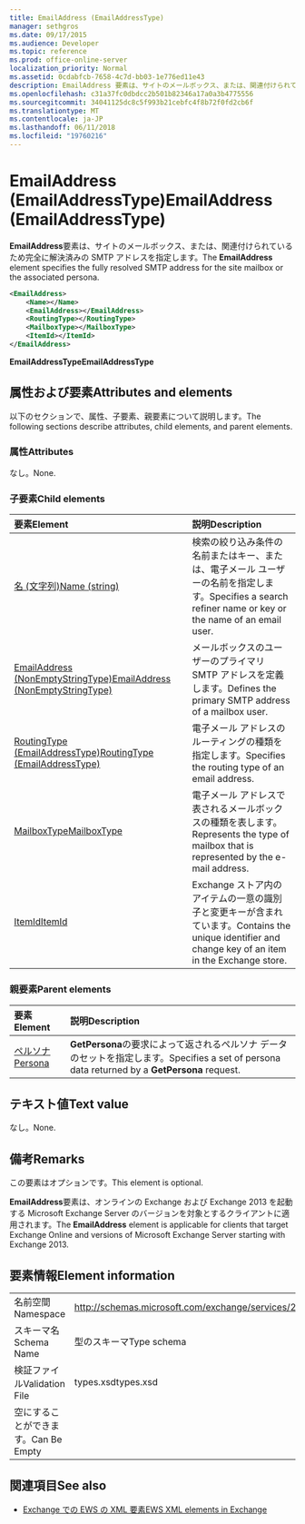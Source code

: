 ```yaml
---
title: EmailAddress (EmailAddressType)
manager: sethgros
ms.date: 09/17/2015
ms.audience: Developer
ms.topic: reference
ms.prod: office-online-server
localization_priority: Normal
ms.assetid: 0cdabfcb-7658-4c7d-bb03-1e776ed11e43
description: EmailAddress 要素は、サイトのメールボックス、または、関連付けられているため完全に解決済みの SMTP アドレスを指定します。
ms.openlocfilehash: c31a37fc0dbdcc2b501b82346a17a0a3b4775556
ms.sourcegitcommit: 34041125dc8c5f993b21cebfc4f8b72f0fd2cb6f
ms.translationtype: MT
ms.contentlocale: ja-JP
ms.lasthandoff: 06/11/2018
ms.locfileid: "19760216"
---
```

# <a name="emailaddress-emailaddresstype"></a><span data-ttu-id="53deb-103">EmailAddress (EmailAddressType)</span><span class="sxs-lookup"><span data-stu-id="53deb-103">EmailAddress (EmailAddressType)</span></span>

<span data-ttu-id="53deb-104">**EmailAddress**要素は、サイトのメールボックス、または、関連付けられているため完全に解決済みの SMTP アドレスを指定します。</span><span class="sxs-lookup"><span data-stu-id="53deb-104">The **EmailAddress** element specifies the fully resolved SMTP address for the site mailbox or the associated persona.</span></span> 
  
```xml
<EmailAddress>
    <Name></Name>
    <EmailAddress></EmailAddress>
    <RoutingType></RoutingType>
    <MailboxType></MailboxType>
    <ItemId></ItemId>
</EmailAddress>
```

 <span data-ttu-id="53deb-105">**EmailAddressType**</span><span class="sxs-lookup"><span data-stu-id="53deb-105">**EmailAddressType**</span></span>
## <a name="attributes-and-elements"></a><span data-ttu-id="53deb-106">属性および要素</span><span class="sxs-lookup"><span data-stu-id="53deb-106">Attributes and elements</span></span>

<span data-ttu-id="53deb-107">以下のセクションで、属性、子要素、親要素について説明します。</span><span class="sxs-lookup"><span data-stu-id="53deb-107">The following sections describe attributes, child elements, and parent elements.</span></span>
  
### <a name="attributes"></a><span data-ttu-id="53deb-108">属性</span><span class="sxs-lookup"><span data-stu-id="53deb-108">Attributes</span></span>

<span data-ttu-id="53deb-109">なし。</span><span class="sxs-lookup"><span data-stu-id="53deb-109">None.</span></span>
  
### <a name="child-elements"></a><span data-ttu-id="53deb-110">子要素</span><span class="sxs-lookup"><span data-stu-id="53deb-110">Child elements</span></span>

|<span data-ttu-id="53deb-111">**要素**</span><span class="sxs-lookup"><span data-stu-id="53deb-111">**Element**</span></span>|<span data-ttu-id="53deb-112">**説明**</span><span class="sxs-lookup"><span data-stu-id="53deb-112">**Description**</span></span>|
|:-----|:-----|
|[<span data-ttu-id="53deb-113">名 (文字列)</span><span class="sxs-lookup"><span data-stu-id="53deb-113">Name (string)</span></span>](name-string.md) <br/> |<span data-ttu-id="53deb-114">検索の絞り込み条件の名前またはキー、または、電子メール ユーザーの名前を指定します。</span><span class="sxs-lookup"><span data-stu-id="53deb-114">Specifies a search refiner name or key or the name of an email user.</span></span>  <br/> |
|[<span data-ttu-id="53deb-115">EmailAddress (NonEmptyStringType)</span><span class="sxs-lookup"><span data-stu-id="53deb-115">EmailAddress (NonEmptyStringType)</span></span>](emailaddress-nonemptystringtype.md) <br/> |<span data-ttu-id="53deb-116">メールボックスのユーザーのプライマリ SMTP アドレスを定義します。</span><span class="sxs-lookup"><span data-stu-id="53deb-116">Defines the primary SMTP address of a mailbox user.</span></span>  <br/> |
|[<span data-ttu-id="53deb-117">RoutingType (EmailAddressType)</span><span class="sxs-lookup"><span data-stu-id="53deb-117">RoutingType (EmailAddressType)</span></span>](routingtype-emailaddresstype.md) <br/> |<span data-ttu-id="53deb-118">電子メール アドレスのルーティングの種類を指定します。</span><span class="sxs-lookup"><span data-stu-id="53deb-118">Specifies the routing type of an email address.</span></span>  <br/> |
|[<span data-ttu-id="53deb-119">MailboxType</span><span class="sxs-lookup"><span data-stu-id="53deb-119">MailboxType</span></span>](mailboxtype.md) <br/> |<span data-ttu-id="53deb-120">電子メール アドレスで表されるメールボックスの種類を表します。</span><span class="sxs-lookup"><span data-stu-id="53deb-120">Represents the type of mailbox that is represented by the e-mail address.</span></span>  <br/> |
|[<span data-ttu-id="53deb-121">ItemId</span><span class="sxs-lookup"><span data-stu-id="53deb-121">ItemId</span></span>](itemid.md) <br/> |<span data-ttu-id="53deb-122">Exchange ストア内のアイテムの一意の識別子と変更キーが含まれています。</span><span class="sxs-lookup"><span data-stu-id="53deb-122">Contains the unique identifier and change key of an item in the Exchange store.</span></span>  <br/> |
   
### <a name="parent-elements"></a><span data-ttu-id="53deb-123">親要素</span><span class="sxs-lookup"><span data-stu-id="53deb-123">Parent elements</span></span>

|<span data-ttu-id="53deb-124">**要素**</span><span class="sxs-lookup"><span data-stu-id="53deb-124">**Element**</span></span>|<span data-ttu-id="53deb-125">**説明**</span><span class="sxs-lookup"><span data-stu-id="53deb-125">**Description**</span></span>|
|:-----|:-----|
|[<span data-ttu-id="53deb-126">ペルソナ</span><span class="sxs-lookup"><span data-stu-id="53deb-126">Persona</span></span>](persona.md) <br/> |<span data-ttu-id="53deb-127">**GetPersona**の要求によって返されるペルソナ データのセットを指定します。</span><span class="sxs-lookup"><span data-stu-id="53deb-127">Specifies a set of persona data returned by a **GetPersona** request.</span></span>  <br/> |
   
## <a name="text-value"></a><span data-ttu-id="53deb-128">テキスト値</span><span class="sxs-lookup"><span data-stu-id="53deb-128">Text value</span></span>

<span data-ttu-id="53deb-129">なし。</span><span class="sxs-lookup"><span data-stu-id="53deb-129">None.</span></span>
  
## <a name="remarks"></a><span data-ttu-id="53deb-130">備考</span><span class="sxs-lookup"><span data-stu-id="53deb-130">Remarks</span></span>

<span data-ttu-id="53deb-131">この要素はオプションです。</span><span class="sxs-lookup"><span data-stu-id="53deb-131">This element is optional.</span></span>
  
<span data-ttu-id="53deb-132">**EmailAddress**要素は、オンラインの Exchange および Exchange 2013 を起動する Microsoft Exchange Server のバージョンを対象とするクライアントに適用されます。</span><span class="sxs-lookup"><span data-stu-id="53deb-132">The **EmailAddress** element is applicable for clients that target Exchange Online and versions of Microsoft Exchange Server starting with Exchange 2013.</span></span> 
  
## <a name="element-information"></a><span data-ttu-id="53deb-133">要素情報</span><span class="sxs-lookup"><span data-stu-id="53deb-133">Element information</span></span>

|||
|:-----|:-----|
|<span data-ttu-id="53deb-134">名前空間</span><span class="sxs-lookup"><span data-stu-id="53deb-134">Namespace</span></span>  <br/> |http://schemas.microsoft.com/exchange/services/2006/types  <br/> |
|<span data-ttu-id="53deb-135">スキーマ名</span><span class="sxs-lookup"><span data-stu-id="53deb-135">Schema Name</span></span>  <br/> |<span data-ttu-id="53deb-136">型のスキーマ</span><span class="sxs-lookup"><span data-stu-id="53deb-136">Type schema</span></span>  <br/> |
|<span data-ttu-id="53deb-137">検証ファイル</span><span class="sxs-lookup"><span data-stu-id="53deb-137">Validation File</span></span>  <br/> |<span data-ttu-id="53deb-138">types.xsd</span><span class="sxs-lookup"><span data-stu-id="53deb-138">types.xsd</span></span>  <br/> |
|<span data-ttu-id="53deb-139">空にすることができます。</span><span class="sxs-lookup"><span data-stu-id="53deb-139">Can Be Empty</span></span>  <br/> ||
   
## <a name="see-also"></a><span data-ttu-id="53deb-140">関連項目</span><span class="sxs-lookup"><span data-stu-id="53deb-140">See also</span></span>

- [<span data-ttu-id="53deb-141">Exchange での EWS の XML 要素</span><span class="sxs-lookup"><span data-stu-id="53deb-141">EWS XML elements in Exchange</span></span>](ews-xml-elements-in-exchange.md)


